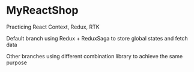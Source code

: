 # MyReactShop
Practicing React Context, Redux, RTK

Default branch using Redux + ReduxSaga to store global states and fetch data

Other branches using different combination library to achieve the same purpose
